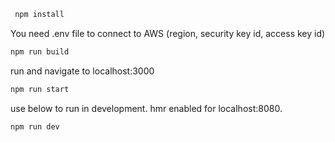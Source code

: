 ```sh
 npm install
```

You need .env file to connect to AWS (region, security key id, access key id)

```sh
npm run build
```

run and navigate to localhost:3000

```sh
npm run start
```

use below to run in development. hmr enabled for localhost:8080.

```sh
npm run dev
```
